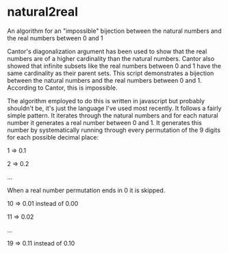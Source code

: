 # natural2real
An algorithm for an "impossible" bijection between the natural numbers and the real numbers between 0 and 1

Cantor's diagonalization argument has been used to show that the real numbers are of a higher cardinality than the natural numbers.
Cantor also showed that infinite subsets like the real numbers between 0 and 1 have the same cardinality as their parent sets.
This script demonstrates a bijection between the natural numbers and the real numbers between 0 and 1.
According to Cantor, this is impossible.

The algorithm employed to do this is written in javascript but probably shouldn't be, it's just the language I've used most recently.
It follows a fairly simple pattern. It iterates through the natural numbers and for each natural number it generates a real number between 0 and 1.
It generates this number by systematically running through every permutation of the 9 digits for each possible decimal place:


1 => 0.1

2 => 0.2

...

When a real number permutation ends in 0 it is skipped.


10 => 0.01 instead of 0.00

11 => 0.02

...

19 => 0.11 instead of 0.10
